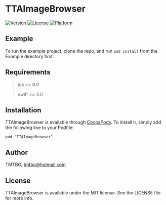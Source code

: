 # TTAImageBrowser

[![Version](https://img.shields.io/cocoapods/v/TTAImageBrowser.svg?style=flat)](http://cocoapods.org/pods/TTAImageBrowser)
[![License](https://img.shields.io/cocoapods/l/TTAImageBrowser.svg?style=flat)](http://cocoapods.org/pods/TTAImageBrowser)
[![Platform](https://img.shields.io/cocoapods/p/TTAImageBrowser.svg?style=flat)](http://cocoapods.org/pods/TTAImageBrowser)

## Example

To run the example project, clone the repo, and run `pod install` from the Example directory first.

## Requirements

>ios >= 8.0
>
>swift >= 3.0

## Installation

TTAImageBrowser is available through [CocoaPods](http://cocoapods.org). To install
it, simply add the following line to your Podfile:

```
pod "TTAImageBrowser"
```

## Author

TMTBO, tmtbo@hotmail.com

## License

TTAImageBrowser is available under the MIT license. See the LICENSE file for more info.
